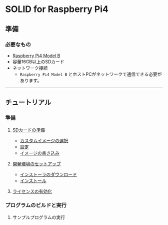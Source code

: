# SOLID for Raspberry Pi4

## 準備

### 必要なもの

- [Raspberry Pi4 Model B](https://www.raspberrypi.com/products/raspberry-pi-4-model-b/)
- 容量16GB以上のSDカード
- ネットワーク接続
  - `Raspberry Pi4 Model B` とホストPCがネットワークで通信できる必要があります。

-------

## チュートリアル

### 準備
1. [SDカードの準備](doc/writing-sd-card-image.md)
   - [カスタムイメージの選択](doc/writing-sd-card-image.md#カスタムイメージの選択)
   - [設定](doc/writing-sd-card-image.md#設定)
   - [イメージの書き込み](doc/writing-sd-card-image.md#イメージの書き込み)

2. [開発環境のセットアップ](doc/setup-devenv.md)
   - [インストーラのダウンロード](doc/setup-devenv.md#インストーラのダウンロード)
   - [インストール](doc/setup-devenv.md#インストール)

3. [ライセンスの有効化](doc/licensetool.md)

### プログラムのビルドと実行

1. サンプルプログラムの実行
